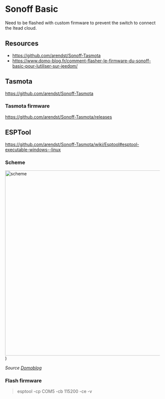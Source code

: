 # Sonoff Basic

Need to be flashed with custom firmware to prevent the switch to connect the Itead cloud.

## Resources
- https://github.com/arendst/Sonoff-Tasmota
- https://www.domo-blog.fr/comment-flasher-le-firmware-du-sonoff-basic-pour-lutiliser-sur-jeedom/

## Tasmota
https://github.com/arendst/Sonoff-Tasmota

### Tasmota firmware
https://github.com/arendst/Sonoff-Tasmota/releases

## ESPTool 
https://github.com/arendst/Sonoff-Tasmota/wiki/Esptool#esptool-executable-windows--linux

### Scheme
<img src="https://www.domo-blog.fr/wp-content/uploads/2018/09/sonoff-cablage-schema-commet-flash-jeedom-domotique-domoblog-domolab.jpg" alt="scheme" width="600px"/> )

_Source [Domoblog](https://www.domo-blog.fr/comment-flasher-le-firmware-du-sonoff-basic-pour-lutiliser-sur-jeedom/)_

### Flash firmware
> esptool -cp COM5 -cb 115200 -ce -v
